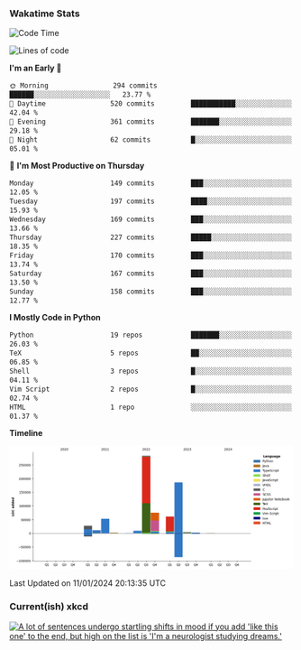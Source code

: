 ### Wakatime Stats
<!--START_SECTION:waka-->
![Code Time](http://img.shields.io/badge/Code%20Time-2%2C261%20hrs%2010%20mins-blue)

![Lines of code](https://img.shields.io/badge/From%20Hello%20World%20I%27ve%20Written-717.6%20thousand%20lines%20of%20code-blue)

**I'm an Early 🐤** 

```text
🌞 Morning                294 commits         ██████░░░░░░░░░░░░░░░░░░░   23.77 % 
🌆 Daytime                520 commits         ███████████░░░░░░░░░░░░░░   42.04 % 
🌃 Evening                361 commits         ███████░░░░░░░░░░░░░░░░░░   29.18 % 
🌙 Night                  62 commits          █░░░░░░░░░░░░░░░░░░░░░░░░   05.01 % 
```
📅 **I'm Most Productive on Thursday** 

```text
Monday                   149 commits         ███░░░░░░░░░░░░░░░░░░░░░░   12.05 % 
Tuesday                  197 commits         ████░░░░░░░░░░░░░░░░░░░░░   15.93 % 
Wednesday                169 commits         ███░░░░░░░░░░░░░░░░░░░░░░   13.66 % 
Thursday                 227 commits         █████░░░░░░░░░░░░░░░░░░░░   18.35 % 
Friday                   170 commits         ███░░░░░░░░░░░░░░░░░░░░░░   13.74 % 
Saturday                 167 commits         ███░░░░░░░░░░░░░░░░░░░░░░   13.50 % 
Sunday                   158 commits         ███░░░░░░░░░░░░░░░░░░░░░░   12.77 % 
```


**I Mostly Code in Python** 

```text
Python                   19 repos            ███████░░░░░░░░░░░░░░░░░░   26.03 % 
TeX                      5 repos             ██░░░░░░░░░░░░░░░░░░░░░░░   06.85 % 
Shell                    3 repos             █░░░░░░░░░░░░░░░░░░░░░░░░   04.11 % 
Vim Script               2 repos             █░░░░░░░░░░░░░░░░░░░░░░░░   02.74 % 
HTML                     1 repo              ░░░░░░░░░░░░░░░░░░░░░░░░░   01.37 % 
```



**Timeline**

![Lines of Code chart](https://raw.githubusercontent.com/joshuajeschek/joshuajeschek/main/assets/bar_graph.png)


 Last Updated on 11/01/2024 20:13:35 UTC
<!--END_SECTION:waka-->

### Current(ish) xkcd
<a id="xkcd-a" title="A lot of sentences undergo startling shifts in mood if you add 'like this one' to the end, but high on the list is 'I'm a neurologist studying dreams.'" href="https://www.xkcd.com" target="_blank">
        <img align="center" id="xkcd-img" src="https://imgs.xkcd.com/comics/like_this_one.png" alt="A lot of sentences undergo startling shifts in mood if you add 'like this one' to the end, but high on the list is 'I'm a neurologist studying dreams.'" height=300 />
</a>
